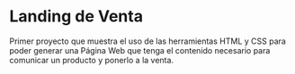 # Landing de Venta
Primer proyecto que muestra el uso de las herramientas HTML y CSS para poder generar una Página Web que tenga el contenido necesario para comunicar un producto y ponerlo a la venta.
